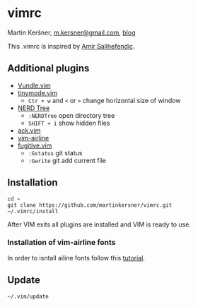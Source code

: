 # vimrc
Martin Keršner, [m.kersner@gmail.com](mailto:m.kersner@gmail.com), [blog](martinkersner.github.io)


This .vimrc is inspired by [Amir Salihefendic](https://github.com/amix/vimrc).

## Additional plugins
* [Vundle.vim](https://github.com/VundleVim/Vundle.vim)
* [tinymode.vim](https://github.com/vim-scripts/tinymode.vim)
  * `Ctr + w` and `<` or `>` change horizontal size of window
* [NERD Tree](https://github.com/scrooloose/nerdtree)
  * `:NERDTree` open directory tree
  * `SHIFT + i` show hidden files
* [ack.vim](https://github.com/mileszs/ack.vim)
* [vim-airline](https://github.com/bling/vim-airline)
* [fugitive.vim](https://github.com/tpope/vim-fugitive)
  * `:Gstatus` git status
  * `:Gwrite` git add current file

## Installation
```shell
cd ~
git clone https://github.com/martinkersner/vimrc.git
~/.vimrc/install
```
After VIM exits all plugins are installed and VIM is ready to use.

### Installation of vim-airline fonts
In order to isntall ailine fonts follow this [tutorial](https://powerline.readthedocs.org/en/master/installation/linux.html#fonts-installation).

## Update
```shell
~/.vim/update
```

